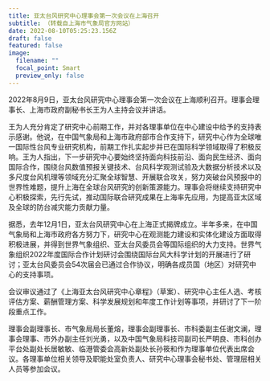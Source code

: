 ```yaml
---
title: 亚太台风研究中心理事会第一次会议在上海召开
subtitle: （转载自上海市气象局官方网站）
date: 2022-08-10T05:25:23.156Z
draft: false
featured: false
image:
  filename: ""
  focal_point: Smart
  preview_only: false
---
```

2022年8月9日，亚太台风研究中心理事会第一次会议在上海顺利召开。理事会理事长、上海市政府副秘书长王为人主持会议并讲话。

<!--more-->

王为人充分肯定了研究中心前期工作，并对各理事单位在中心建设中给予的支持表示感谢。他说，在中国气象局和上海市政府部市合作支持下，研究中心作为全球唯一国际性台风专业研究机构，前期工作扎实起步并已在国际科学领域取得了积极反响。王为人指出，下一步研究中心要始终坚持面向科技前沿、面向民生经济、面向国际合作，围绕台风数值预报关键技术、台风科学观测试验及大数据分析技术以及多尺度台风机理等领域充分汇聚全球智慧、开展联合攻关，努力突破台风预报中的世界性难题，提升上海在全球台风研究的创新策源能力。理事会将继续支持研究中心积极探索，先行先试，推动国际联合研究成果在上海率先应用，为提高亚太区域及全球的防台减灾能力贡献力量。

据悉，去年12月1日，亚太台风研究中心在上海正式揭牌成立。半年多来，在中国气象局和上海市政府各方努力下，研究中心在观测能力建设和实体化建设方面取得积极进展，并得到世界气象组织、亚太台风委员会等国际组织的大力支持。世界气象组织2022年度国际合作计划研讨会围绕国际台风大科学计划的开展进行了研讨；亚太台风委员会54次届会已通过合作协议，明确各成员国（地区）对研究中心的支持事项。

会议审议通过了《上海亚太台风研究中心章程》（草案）、研究中心主任人选、考核评估方案、薪酬管理方案、科学发展规划和年度工作计划等事项，并研讨了下一阶段重点工作。

理事会副理事长、市气象局局长董熔，理事会副理事长、市科委副主任谢文澜，理事会理事、市外办副主任刘光勇，以及中国气象局科技司副司长严明良、市科创办平台处副处长居敏敏、临港管委会高新处副处长孙筱和作为理事单位代表出席会议。各理事单位相关领导及职能处室负责人、研究中心理事会秘书处、管理层相关人员等参加会议。
